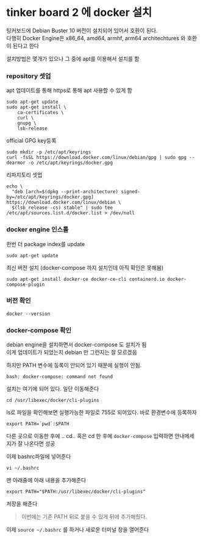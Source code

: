 # tinker board 2 에 docker 설치

팅커보드에 Debian Buster 10 버전이 설치되어 있어서 호환이 된다.  
다행히 Docker Engine은 x86_64, amd64, armhf, arm64 architechtures 와 호환이 된다고 한다

설치방법은 몇개가 있으나 그 중에 apt를 이용해서 설치를 함

### repository 셋업
apt 업데이트를 통해 https로 통해 apt 사용할 수 있게 함
```
sudo apt-get update
sudo apt-get install \
    ca-certificates \
    curl \
    gnupg \
    lsb-release
```

official GPG key등록
```
sudo mkdir -p /etc/apt/keyrings
curl -fsSL https://download.docker.com/linux/debian/gpg | sudo gpg --dearmor -o /etc/apt/keyrings/docker.gpg
```

리파지토리 셋업
```
echo \
  "deb [arch=$(dpkg --print-architecture) signed-by=/etc/apt/keyrings/docker.gpg] https://download.docker.com/linux/debian \
  $(lsb_release -cs) stable" | sudo tee /etc/apt/sources.list.d/docker.list > /dev/null
```


### docker engine 인스톨
한번 더 package index를 update
```
sudo apt-get update
```

최신 버전 설치 (docker-compose  까지 설치인데 아직 확인은 못해봄)
```
sudo apt-get install docker-ce docker-ce-cli containerd.io docker-compose-plugin
```


### 버전 확인
```
docker --version
```

### docker-compose 확인
debian engine을 설치하면서 docker-compose 도 설치가 됨   
이게 업데이트가 되었는지 debian 만 그런지는 잘 모르겠음

하지만 PATH 변수에 등록이 안되어 있기 때문에 실행이 안됨.
```
bash: docker-compose: command not found
```

설치는 여기에 되어 있다. 일단 이동해준다
```
cd /usr/libexec/docker/cli-plugins
```

ls로 파일을 확인해보면 실행가능한 파일로 755로 되어있다. 바로 환경변수에 등록하자
```
export PATH=`pwd`:$PATH
```

다른 곳으로 이동한 후에 .. cd.. 혹은 cd  한 후에 `docker-compose` 입력하면 안내메세지가 잘 나온다면 성공

이제 bashrc파일에 넣어준다
```
vi ~/.bashrc
```

맨 아래줄에 아래 내용을 추가해준다
```
export PATH="$PATH:/usr/libexec/docker/cli-plugins"
```
저장을 해준다

> 이번에는 기존 PATH 뒤로 붙을 수 있게 뒤에 추가해줬다. 

이제 `source ~/.bashrc` 를 하거나 새로운 터미널 창을 열어준다

